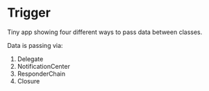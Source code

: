 # Trigger
Tiny app showing four different ways to pass data between classes.

Data is passing via:
1. Delegate
2. NotificationCenter
3. ResponderChain
4. Closure

